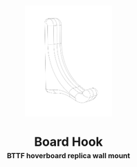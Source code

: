 <!-- 2023-08-07 -->

<p align="center">
  <img src="../../plans/board-hook/images/wireframe.png" width="40%"/>
</p>
<h1 align="center">
  Board Hook
  <br>
  <sup><sub><sup>BTTF hoverboard replica wall mount<sup></sub>
</h1>
